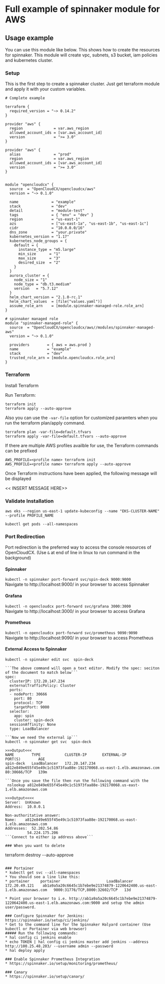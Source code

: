 # Full example of spinnaker module for AWS

## Usage example
You can use this module like below. This shows how to create the resources for spinnaker. This module will create vpc, subnets, s3 bucket, iam policies and kubernetes cluster.

### Setup
This is the first step to create a spinnaker cluster. Just get terraform module and apply it with your custom variables.
```hcl
# Complete example

terraform {
  required_version = "~> 0.14.2"
}

provider "aws" {
  region              = var.aws_region
  allowed_account_ids = [var.aws_account_id]
  version             = ">= 3.0"
}

provider "aws" {
  alias               = "prod"
  region              = var.aws_region
  allowed_account_ids = [var.aws_account_id]
  version             = ">= 3.0"
}


module "opencloudcx" {
  source  = "OpenCloudCX/opencloudcx/aws"
  version = "~> 0.1.0"

  name               = "example"
  stack              = "dev"
  detail             = "module-test"
  tags               = { "env" = "dev" }
  region             = "us-east-1"
  azs                = ["us-east-1a", "us-east-1b", "us-east-1c"]
  cidr               = "10.0.0.0/16"
  dns_zone           = "your.private"
  kubernetes_version = "1.17"
  kubernetes_node_groups = {
    default = {
      instance_type = "m5.large"
      min_size      = "1"
      max_size      = "3"
      desired_size  = "2"
    }
  }
  aurora_cluster = {
    node_size = "1"
    node_type = "db.t3.medium"
    version   = "5.7.12"
  }
  helm_chart_version = "2.1.0-rc.1"
  helm_chart_values  = [file("values.yaml")]
  assume_role_arn    = [module.spinnaker-managed-role.role_arn]
}

# spinnaker managed role
module "spinnaker-managed-role" {
  source  = "OpenCloudCX/opencloudcx/aws//modules/spinnaker-managed-aws"
  version = "~> 0.1.0"

  providers        = { aws = aws.prod }
  name             = "example"
  stack            = "dev"
  trusted_role_arn = [module.opencloudcx.role_arn]
}
```
### Terraform

Install Terraform

Run Terraform:
```
terraform init
terraform apply --auto-approve
```
Also you can use the `-var-file` option for customized paramters when you run the terraform plan/apply command.
```
terraform plan -var-file=default.tfvars
terraform apply -var-file=default.tfvars --auto-approve
```

If there are multiple AWS profiles availble for use, the Terraform commands can be prefixed 
```
AWS_PROFILE=<profile name> terraform init
AWS_PROFILE=<profile name> terraform apply --auto-approve
```

Once Terraform instructions have been applied, the following message will be displayed 

<< INSERT MESSAGE HERE>>

### Validate Installation

```aws eks --region us-east-1 update-kubeconfig --name "EKS-CLUSTER-NAME" --profile PROFILE_NAME```

```kubectl get pods --all-namespaces```
### Port Redirection

Port redirection is the preferred way to access the console resources of OpenCloudCX. (Use ```&``` at end of line in linux to run command in the background)

#### Spinnaker
```kubectl -n spinnaker port-forward svc/spin-deck 9000:9000```<br />
Navigate to http://localhost:9000/ in your browser to access Spinnaker

#### Grafana
```kubectl -n opencloudcx port-forward svc/grafana 3000:3000```<br />
Navigate to http://localhost:3000/ in your browser to access Grafana

#### Prometheus
```kubectl -n opencloudcx port-forward svc/prometheus 9090:9090```<br />
Navigate to http://localhost:9090/ in your browser to access Prometheus

#### External Access to Spinnaker
```Run the following command to change node type to LoadBalancer
kubectl -n spinnaker edit svc  spin-deck

```The above command will open a text editor. Modify the spec: seciton of the document to match below```
spec:
  clusterIP: 172.20.147.234
  externalTrafficPolicy: Cluster
  ports:
  - nodePort: 30666
    port: 80
    protocol: TCP
    targetPort: 9000
  selector:
    app: spin
    cluster: spin-deck
  sessionAffinity: None
  type: LoadBalancer
  
```Now we need the external ip```
kubectl -n spinnaker get svc  spin-deck

>>>Output<<<
NAME        TYPE           CLUSTER-IP       EXTERNAL-IP                                                              PORT(S)        AGE
spin-deck   LoadBalancer   172.20.147.234   a812e849e655f45e49c1c51973faa88e-192170068.us-east-1.elb.amazonaws.com   80:30666/TCP   139m

```Once you save the file then run the following command with the 
 nslookup a812e849e655f45e49c1c51973faa88e-192170068.us-east-1.elb.amazonaws.com

>>>Output<<<<
Server:  UnKnown
Address:  10.0.0.1

Non-authoritative answer:
Name:    a812e849e655f45e49c1c51973faa88e-192170068.us-east-1.elb.amazonaws.com
Addresses:  52.202.54.86
          54.224.175.206
```Connect to either ip address above```

### When you want to delete
```
terraform destroy --auto-approve
```

### Portainer
* kubectl get svc --all-namespaces
* You should see a line like this:
* portainer     portainer                     LoadBalancer   172.20.49.121    ab1a9a5a20c6645c1b7ebe9e21374879-1220642400.us-east-1.elb.amazonaws.com   9000:31776/TCP,8000:32602/TCP   13d

* Point your browser to i.e. http://ab1a9a5a20c6645c1b7ebe9e21374879-1220642400.us-east-1.elb.amazonaws.com:9000 and setup the admin user/password. 

### Configure Spinnaker for Jenkins: https://spinnaker.io/setup/ci/jenkins/
* Get to the command line for the Spinnaker Halyard container (Use kubectl or Portainer via web browser)
##### Run the following commands:
* hal config ci jenkins enable
* echo TOKEN | hal config ci jenkins master add jenkins --address http://100.25.48.203/ --username admin --password
* hal deploy apply

### Enable Spinnaker Prometheus Integration
* https://spinnaker.io/setup/monitoring/prometheus/

### Canary
* https://spinnaker.io/setup/canary/
